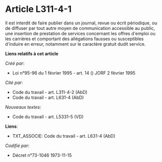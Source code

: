 # Article L311-4-1

Il est interdit de faire publier dans un journal, revue ou écrit périodique, ou de diffuser par tout autre moyen de
communication accessible au public, une insertion de prestation de services concernant les offres d'emploi ou les carrières
et comportant des allégations fausses ou susceptibles d'induire en erreur, notamment sur le caractère gratuit dudit service.

**Liens relatifs à cet article**

_Créé par_:

  - Loi n°95-96 du 1 février 1995 - art. 14 () JORF 2 février 1995

_Cité par_:

  - Code du travail - art. L311-4-2 (AbD)
  - Code du travail - art. L631-4 (AbD)

_Nouveaux textes_:

  - Code du travail - art. L5331-5 (VD)

**Liens**:

  - TXT_ASSOCIE: Code du travail - art. L631-4 (AbD)

_Codifié par_:

  - Décret n°73-1046 1973-11-15
